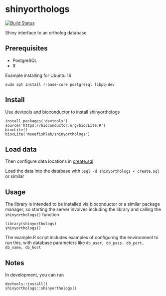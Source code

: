 # shinyorthologs

[![Build Status](https://travis-ci.org/msuefishlab/shinyorthologs.svg?branch=master)](https://travis-ci.org/msuefishlab/shinyorthologs)<Paste>

Shiny interface to an ortholog database

## Prerequisites

- PostgreSQL
- R

Example installing for Ubuntu 16

    sudo apt install r-base-core postgresql libpq-dev


## Install

Use devtools and bioconductor to install shinyorthologs

    install.packages('devtools')
    source('https://bioconductor.org/biocLite.R')
    biocLite()
    biocLite('msuefishlab/shinyorthologs')


## Load data

Then configure data locations in [create.sql](https://github.com/msuefishlab/shinyorthologs/tree/master/create.sql)

Load the data into the database with `psql -d shinyorthologs < create.sql` or similar


## Usage

The library is intended to be installed via bioconductor or a similar package manager, so starting the server involves including the library and calling the `shinyorthologs()` function

    library(shinyorthologs)
    shinyorthologs()

The example.R script includes examples of configuring the environment to run this, with database parameters like `db_user, db_pass, db_port, db_name, db_host`

## Notes

In development, you can run

    devtools::install()
    shinyorthologs::shinyorthologs()
